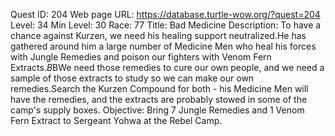 Quest ID: 204
Web page URL: https://database.turtle-wow.org/?quest=204
Level: 34
Min Level: 30
Race: 77
Title: Bad Medicine
Description: To have a chance against Kurzen, we need his healing support neutralized.He has gathered around him a large number of Medicine Men who heal his forces with Jungle Remedies and poison our fighters with Venom Fern Extracts.$B$BWe need those remedies to cure our own people, and we need a sample of those extracts to study so we can make our own remedies.Search the Kurzen Compound for both - his Medicine Men will have the remedies, and the extracts are probably stowed in some of the camp's supply boxes.
Objective: Bring 7 Jungle Remedies and 1 Venom Fern Extract to Sergeant Yohwa at the Rebel Camp.

